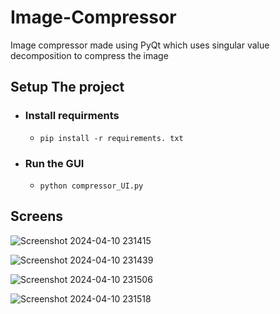 # Image-Compressor
Image compressor made using PyQt which uses singular value decomposition to compress the image

## Setup The project
- ### Install requirments
  - `pip install -r requirements. txt`
- ### Run the GUI
  - `python compressor_UI.py`

## Screens

![Screenshot 2024-04-10 231415](https://github.com/nullHawk/Image-Compressor/assets/83297944/63de10c3-a75c-49aa-82ce-ae128936dd09)

![Screenshot 2024-04-10 231439](https://github.com/nullHawk/Image-Compressor/assets/83297944/8bb05891-9cd4-476d-815c-718457ab5c77)

![Screenshot 2024-04-10 231506](https://github.com/nullHawk/Image-Compressor/assets/83297944/7991114c-324b-4129-b847-ca3389d695d8)

![Screenshot 2024-04-10 231518](https://github.com/nullHawk/Image-Compressor/assets/83297944/d5fd9328-ccfb-49d9-aa06-a2e6657607f4)
